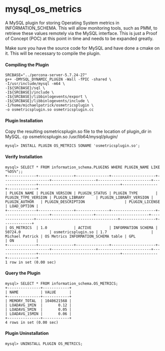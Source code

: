 # mysql_os_metrics
A MySQL plugin for storing Operating System metrics in INFORMATION_SCHEMA.  This will allow monitoring tools, such as PMM, to retrieve these values remotely via the MySQL interface.  This is just a Proof of Concept (POC) at this point in time and needs to be expanded greatly.

Make sure you have the source code for MySQL and have done a cmake on it.  This will be necessary to compile the plugin.

#### Compiling the Plugin
    SRCBASE="../percona-server-5.7.24-27"
    g++ -DMYSQL_DYNAMIC_PLUGIN -Wall -fPIC -shared \
    -I/usr/include/mysql -m64 \
    -I${SRCBASE}/sql \
    -I${SRCBASE}/include \
    -I${SRCBASE}/libbinlogevents/export \
    -I${SRCBASE}/libbinlogevents/include \
    -I/home/michaelpatrick/osmetricsplugin \
    -o osmetricsplugin.so osmetricsplugin.cc

#### Plugin Installation
Copy the resulting osmetricsplugin.so file to the location of plugin_dir in MySQL.
    cp osmetricsplugin.so /usr/lib64/mysql/plugin/

    mysql> INSTALL PLUGIN OS_METRICS SONAME 'osmetricsplugin.so';

#### Verify Installation
    mysql> SELECT * FROM information_schema.PLUGINS WHERE PLUGIN_NAME LIKE "%OS%";;
    +-------------+----------------+---------------+--------------------+---------------------+--------------------+------------------------+-----------------+-------------------------------------+----------------+-------------+
    | PLUGIN_NAME | PLUGIN_VERSION | PLUGIN_STATUS | PLUGIN_TYPE        | PLUGIN_TYPE_VERSION | PLUGIN_LIBRARY     | PLUGIN_LIBRARY_VERSION | PLUGIN_AUTHOR   | PLUGIN_DESCRIPTION                  | PLUGIN_LICENSE | LOAD_OPTION |
    +-------------+----------------+---------------+--------------------+---------------------+-------------------+------------------------+-----------------+-------------------------------------+----------------+-------------+
    | OS_METRICS  | 1.0            | ACTIVE        | INFORMATION SCHEMA | 50724.0             | osmetricsplugin.so | 1.7                    | Michael Patrick | OS Metrics INFORMATION_SCHEMA table | GPL            | ON          |
    +-------------+----------------+---------------+--------------------+---------------------+--------------------+------------------------+-----------------+-------------------------------------+----------------+-------------+
    1 row in set (0.00 sec)

#### Query the Plugin
    mysql> SELECT * FROM information_schema.OS_METRICS;
    +---------------+------------+
    | NAME          | VALUE      |
    +---------------+------------+
    | MEMORY_TOTAL  | 1040621568 |
    | LOADAVG_1MIN  |       0.12 |
    | LOADAVG_5MIN  |       0.05 |
    | LOADAVG_15MIN |       0.06 |
    +---------------+------------+
    4 rows in set (0.00 sec)

#### Plugin Uninstallation
    mysql> UNINSTALL PLUGIN OS_METRICS;
